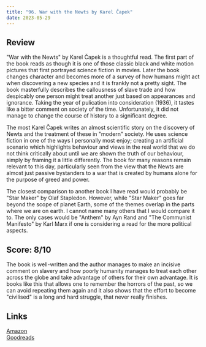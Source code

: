 ```yaml
---
title: "96. War with the Newts by Karel Čapek"
date: 2023-05-29
---
```

## Review
"War with the Newts" by Karel Čapek is a thoughtful read. The first part of the book reads as though it is one of those classic black and white motion pictures that first portrayed science fiction in movies. Later the book changes character and becomes more of a survey of how humans might act when discovering a new species and it is frankly not a pretty sight. The book masterfully describes the callousness of slave trade and how despicably one person might treat another just based on appearances and ignorance. Taking the year of pulication into consideration (1936), it tastes like a bitter comment on society of the time. Unfortunately, it did not manage to change the course of history to a significant degree. 

The most Karel Čapek writes an almost scientific story on the discovery of Newts and the treatment of these in "modern" society. He uses science fiction in one of the ways I personally most enjoy; creating an artificial scenario which highlights behaviour and views in the real world that we do not think critically about until we are shown the truth of our behaviour, simply by framing it a little differently. The book for many reasons remain relevant to this day, particularly seen from the view that the Newts are almost just passive bystanders to a war that is created by humans alone for the purpose of greed and power.

The closest comparison to another book I have read would probably be "Star Maker" by Olaf Stapledon. However, while "Star Maker" goes far beyond the scope of planet Earth, some of the themes overlap in the parts where we are on earth. I cannot name many others that I would compare it to. The only cases would be "Anthem" by Ayn Rand and "The Communist Manifesto" by Karl Marx if one is considering a read for the more political aspects.
## Score: 8/10
The book is well-written and the author manages to make an incisive comment on slavery and how poorly humanity manages to treat each other across the globe and take advantage of others for their own advantage. It is books like this that allows one to remember the horrors of the past, so we can avoid repeating them again and it also shows that the effort to become "civilised" is a long and hard struggle, that never really finishes. 
## Links
[Amazon](https://www.amazon.com/War-Newts-Karel-Capek/dp/1774640317?&_encoding=UTF8&tag=phorys-20&linkCode=ur2&linkId=db7aa6f4b8c8a93a8ab71cf9399559cb&camp=1789&creative=9325)<br>
[Goodreads](https://www.goodreads.com/book/show/816440)